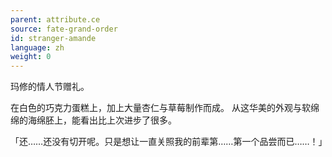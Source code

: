 ```yaml
---
parent: attribute.ce
source: fate-grand-order
id: stranger-amande
language: zh
weight: 0
---
```


玛修的情人节赠礼。

在白色的巧克力蛋糕上，加上大量杏仁与草莓制作而成。
从这华美的外观与软绵绵的海绵胚上，能看出比上次进步了很多。

「还……还没有切开呢。只是想让一直关照我的前辈第……第一个品尝而已……！」
